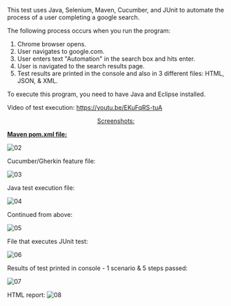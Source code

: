 This test uses Java, Selenium, Maven, Cucumber, and JUnit to automate the process of a user completing a google search.

The following process occurs when you run the program:

1. Chrome browser opens.
2. User navigates to google.com.
3. User enters text "Automation" in the search box and hits enter.
4. User is navigated to the search results page.
5. Test results are printed in the console and also in 3 different files: HTML, JSON, & XML.


To execute this program, you need to have Java and Eclipse installed.

Video of test execution:
https://youtu.be/EKuFqRS-tuA

<u><center>Screenshots:</center></u>

<u><b>Maven pom.xml file:</b></u>

![02](https://user-images.githubusercontent.com/8473976/206311845-4d324f09-7968-4b09-afa9-595efff228c8.png)

Cucumber/Gherkin feature file:

![03](https://user-images.githubusercontent.com/8473976/206311877-186ece2a-f627-42ec-8e50-4e2b8b841de7.png)

Java test execution file:

![04](https://user-images.githubusercontent.com/8473976/206311894-3b892db9-cfe5-4e09-89f6-9bbeaf6f4f92.png)

Continued from above:

![05](https://user-images.githubusercontent.com/8473976/206311904-642d993c-0c8d-4085-85e0-424f5c2b5731.png)

File that executes JUnit test:

![06](https://user-images.githubusercontent.com/8473976/206311910-8145fa25-bb98-4fd0-b55d-f952bb4e8557.png)

Results of test printed in console - 1 scenario & 5 steps passed:

![07](https://user-images.githubusercontent.com/8473976/206311924-836b878b-6e36-45da-b5b9-48ae7416962f.png)

HTML report:
![08](https://user-images.githubusercontent.com/8473976/206311938-d56f24cf-10f9-48b6-a7e2-e52382aef4d4.png)

